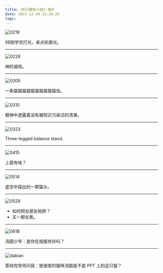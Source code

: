 ```yaml
---
title: 2023摄影小结1:猫片
date: 2023-12-30 22:28:25
tags:
---
```


![0219](0219light.jpg)

98刚学完打光，来点轮廓光。

---

![0226](0226god_of_cat.JPG)

神的凝视。

---

![0305](0305catsworm.jpg)

一条猫猫猫猫猫猫猫猫猫猫虫。

---

![0310](0310knowledgeless.JPG)

眼神中透露着没有被知识污染过的清澈。

---

![0323](0323up.JPG)

Three-legged balance stand.

---

![0415](0415uphead.JPG)

上面有啥？

---

![0514](0514cat_in_shadow.jpg)

虚空中探出的一颗猫头。

---

![0528](0528heavy_cat.JPG)

- 如何把女朋友拍胖？
- 买一颗长焦。

---

![0618](0618waiter.JPG)

汤圆少爷：是你在按服务铃吗？

---

![dabian](cat_ppt.gif)

答辩完导师问我：致谢里的猫咪汤圆是不是 PPT 上的这只猫？